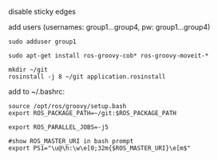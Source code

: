 disable sticky edges


add users (usernames: group1...group4, pw: group1...group4)
```
sudo adduser group1

```



```
sudo apt-get install ros-groovy-cob* ros-groovy-moveit-*

mkdir ~/git
rosinstall -j 8 ~/git application.rosinstall
```


add to ~/.bashrc:
```
source /opt/ros/groovy/setup.bash
export ROS_PACKAGE_PATH=~/git:$ROS_PACKAGE_PATH

export ROS_PARALLEL_JOBS=-j5

#show ROS_MASTER_URI in bash prompt
export PS1="\u@\h:\w\e[0;32m{$ROS_MASTER_URI}\e[m$"
```
